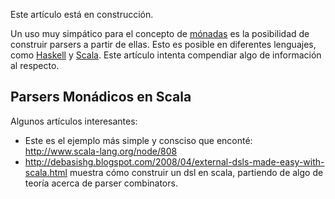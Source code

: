 Este artículo está en construcción.

Un uso muy simpático para el concepto de [mónadas](monada.md) es la posibilidad de construir parsers a partir de ellas. Esto es posible en diferentes lenguajes, como [Haskell](haskell.md) y [Scala](scala.md). Este artículo intenta compendiar algo de información al respecto.

Parsers Monádicos en Scala
--------------------------

Algunos artículos interesantes:

-   Este es el ejemplo más simple y consciso que enconté: <http://www.scala-lang.org/node/808>
-   <http://debasishg.blogspot.com/2008/04/external-dsls-made-easy-with-scala.html> muestra cómo construir un dsl en scala, partiendo de algo de teoría acerca de parser combinators.

